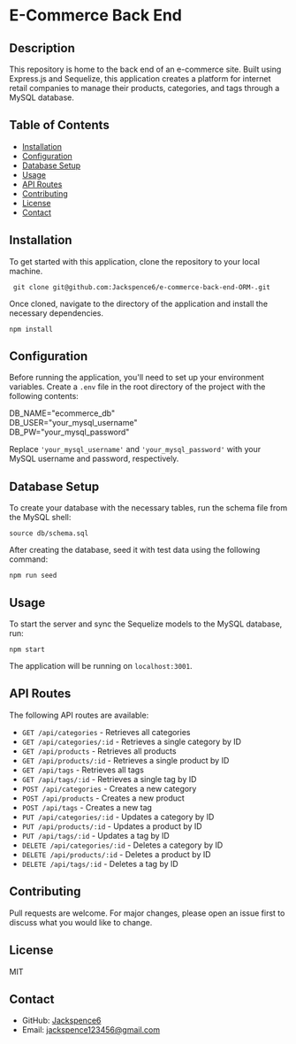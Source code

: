 # E-Commerce Back End

## Description

This repository is home to the back end of an e-commerce site. Built using Express.js and Sequelize, this application creates a platform for internet retail companies to manage their products, categories, and tags through a MySQL database.

## Table of Contents

- [Installation](#installation)
- [Configuration](#configuration)
- [Database Setup](#database-setup)
- [Usage](#usage)
- [API Routes](#api-routes)
- [Contributing](#contributing)
- [License](#license)
- [Contact](#contact)

## Installation

To get started with this application, clone the repository to your local machine.

```
 git clone git@github.com:Jackspence6/e-commerce-back-end-ORM-.git
```

Once cloned, navigate to the directory of the application and install the necessary dependencies.

```
npm install
```

## Configuration

Before running the application, you'll need to set up your environment variables. Create a `.env` file in the root directory of the project with the following contents:

DB_NAME="ecommerce_db"  
DB_USER="your_mysql_username"  
DB_PW="your_mysql_password"

Replace `'your_mysql_username'` and `'your_mysql_password'` with your MySQL username and password, respectively.

## Database Setup

To create your database with the necessary tables, run the schema file from the MySQL shell:

```
source db/schema.sql
```

After creating the database, seed it with test data using the following command:

```
npm run seed
```

## Usage

To start the server and sync the Sequelize models to the MySQL database, run:

```
npm start
```

The application will be running on `localhost:3001`.

## API Routes

The following API routes are available:

- `GET /api/categories` - Retrieves all categories
- `GET /api/categories/:id` - Retrieves a single category by ID
- `GET /api/products` - Retrieves all products
- `GET /api/products/:id` - Retrieves a single product by ID
- `GET /api/tags` - Retrieves all tags
- `GET /api/tags/:id` - Retrieves a single tag by ID
- `POST /api/categories` - Creates a new category
- `POST /api/products` - Creates a new product
- `POST /api/tags` - Creates a new tag
- `PUT /api/categories/:id` - Updates a category by ID
- `PUT /api/products/:id` - Updates a product by ID
- `PUT /api/tags/:id` - Updates a tag by ID
- `DELETE /api/categories/:id` - Deletes a category by ID
- `DELETE /api/products/:id` - Deletes a product by ID
- `DELETE /api/tags/:id` - Deletes a tag by ID

## Contributing

Pull requests are welcome. For major changes, please open an issue first to discuss what you would like to change.

## License

MIT

## Contact

- GitHub: [Jackspence6](https://github.com/Jackspence6)
- Email: jackspence123456@gmail.com
